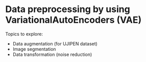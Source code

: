 # Data preprocessing by using VariationalAutoEncoders (VAE)

Topics to explore:
- Data augmentation (for UJIPEN dataset)
- Image segmentation
- Data transformation (noise reduction)
